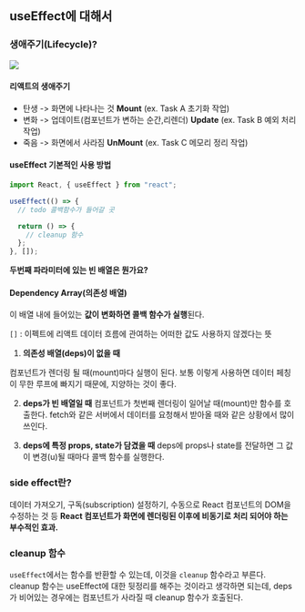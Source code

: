## useEffect에 대해서

### 생애주기(Lifecycle)?

![](https://velog.velcdn.com/images/chaehe_3210/post/4431b4bb-3989-4341-995f-5f4f0a311cfb/image.png)

#### 리액트의 생애주기

- 탄생 -> 화면에 나타나는 것 **Mount** (ex. Task A 초기화 작업)
- 변화 -> 업데이트(컴포넌트가 변하는 순간,리렌더) **Update** (ex. Task B 예외 처리 작업)
- 죽음 -> 화면에서 사라짐 **UnMount** (ex. Task C 메모리 정리 작업)

#### useEffect 기본적인 사용 방법

```js
import React, { useEffect } from "react";

useEffect(() => {
  // todo 콜백함수가 들어갈 곳

  return () => {
    // cleanup 함수
  };
}, []);
```

**두번째 파라미터에 있는 빈 배열은 뭔가요?**

#### Dependency Array(의존성 배열)

이 배열 내에 들어있는 **값이 변화하면 콜백 함수가 실행**된다.

`[]` : 이펙트에 리액트 데이터 흐름에 관여하는 어떠한 값도 사용하지 않겠다는 뜻

1. **의존성 배열(deps)이 없을 때**

컴포넌트가 렌더링 될 때(mount)마다 실행이 된다. 보통 이렇게 사용하면 데이터 페칭이 무한 루프에 빠지기 때문에, 지양하는 것이 좋다.

2. **deps가 빈 배열일 때**
   컴포넌트가 첫번째 렌더링이 일어날 때(mount)만 함수를 호출한다. fetch와 같은 서버에서 데이터를 요청해서 받아올 때와 같은 상황에서 많이 쓰인다.

3. **deps에 특정 props, state가 담겼을 때**
   deps에 props나 state를 전달하면 그 값이 변경(u)될 때마다 콜백 함수를 실행한다.

### side effect란?

데이터 가져오기, 구독(subscription) 설정하기, 수동으로 React 컴포넌트의 DOM을 수정하는 것 등 **React 컴포넌트가 화면에 렌더링된 이후에 비동기로 처리 되어야 하는 부수적인 효과.**

### cleanup 함수

`useEffect`에서는 함수를 반환할 수 있는데, 이것을 `cleanup` 함수라고 부른다. cleanup 함수는 useEffect에 대한 뒷정리를 해주는 것이라고 생각하면 되는데, deps가 비어있는 경우에는 컴포넌트가 사라질 때 cleanup 함수가 호출된다.
